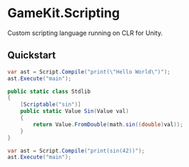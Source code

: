 # GameKit.Scripting
Custom scripting language running on CLR for Unity.

## Quickstart

```cs
var ast = Script.Compile("print(\"Hello World\")");
ast.Execute("main");
```

```cs
public static class Stdlib
{
    [Scriptable("sin")]
    public static Value Sin(Value val)
    {
        return Value.FromDouble(math.sin((double)val));
    }
}

var ast = Script.Compile("print(sin(42))");
ast.Execute("main");
```